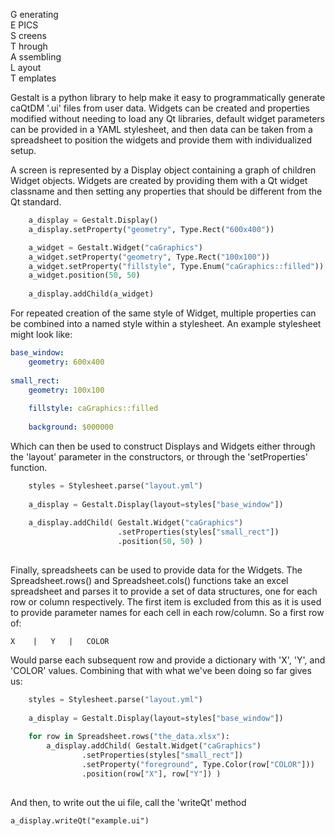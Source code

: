 G enerating  
E PICS  
S creens  
T hrough  
A ssembling  
L ayout  
T emplates  



Gestalt is a python library to help make it easy to programmatically generate caQtDM '.ui' files
from user data. Widgets can be created and properties modified without needing to load any Qt
libraries, default widget parameters can be provided in a YAML stylesheet, and then data can be
taken from a spreadsheet to position the widgets and provide them with individualized setup.


A screen is represented by a Display object containing a graph of children Widget objects. Widgets
are created by providing them with a Qt widget classname and then setting any properties that 
should be different from the Qt standard.

```python
    a_display = Gestalt.Display()
    a_display.setProperty("geometry", Type.Rect("600x400"))

    a_widget = Gestalt.Widget("caGraphics")
    a_widget.setProperty("geometry", Type.Rect("100x100"))
    a_widget.setProperty("fillstyle", Type.Enum("caGraphics::filled"))
    a_widget.position(50, 50)
    
    a_display.addChild(a_widget)
```

For repeated creation of the same style of Widget, multiple properties can be combined into a
named style within a stylesheet. An example stylesheet might look like:

```yaml
base_window:
    geometry: 600x400
    
small_rect:
    geometry: 100x100
    
    fillstyle: caGraphics::filled
    
    background: $000000
```

Which can then be used to construct Displays and Widgets either through the 'layout' parameter
in the constructors, or through the 'setProperties' function.

```python
    styles = Stylesheet.parse("layout.yml")
    
    a_display = Gestalt.Display(layout=styles["base_window"])
    
    a_display.addChild( Gestalt.Widget("caGraphics")
                        .setProperties(styles["small_rect"])
                        .position(50, 50) )
                        
```

Finally, spreadsheets can be used to provide data for the Widgets. The Spreadsheet.rows() and 
Spreadsheet.cols() functions take an excel spreadsheet and parses it to provide a set of data 
structures, one for each row or column respectively. The first item is excluded from this as 
it is used to provide parameter names for each cell in each row/column. So a first row of:

`X    |   Y   |   COLOR`

Would parse each subsequent row and provide a dictionary with 'X', 'Y', and 'COLOR' values. Combining
that with what we've been doing so far gives us:

```python
    styles = Stylesheet.parse("layout.yml")
    
    a_display = Gestalt.Display(layout=styles["base_window"])
    
    for row in Spreadsheet.rows("the_data.xlsx"):
        a_display.addChild( Gestalt.Widget("caGraphics")
                .setProperties(styles["small_rect"])
                .setProperty("foreground", Type.Color(row["COLOR"]))
                .position(row["X"], row["Y"]) )
                
```

And then, to write out the ui file, call the 'writeQt' method

`a_display.writeQt("example.ui")`
